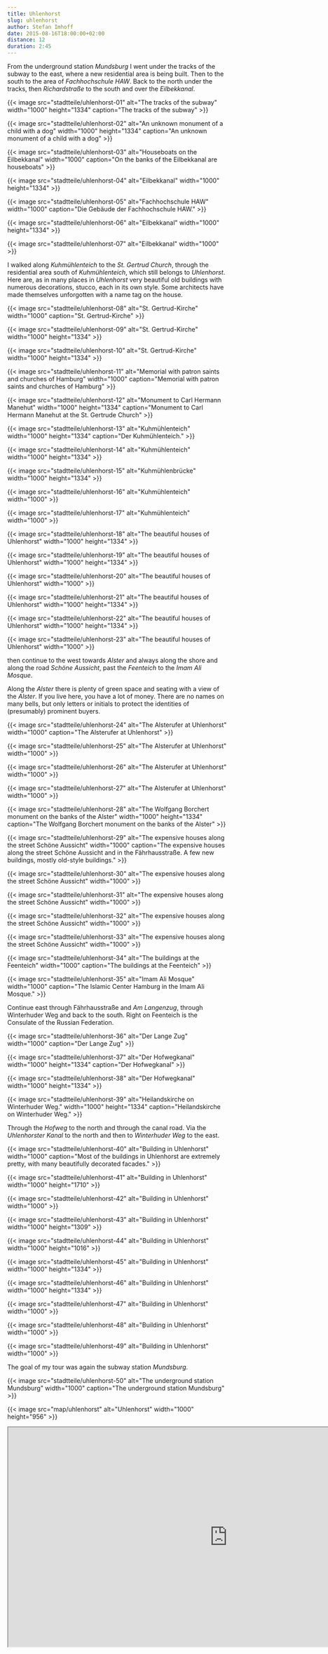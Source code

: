 ```yaml
---
title: Uhlenhorst
slug: uhlenhorst
author: Stefan Imhoff
date: 2015-08-16T18:00:00+02:00
distance: 12
duration: 2:45
---
```


From the underground station *Mundsburg* I went under the tracks of the subway to the east, where a new residential area is being built. Then to the south to the area of *Fachhochschule HAW*. Back to the north under the tracks, then *Richardstraße* to the south and over the *Eilbekkanal*.

{{< image src="stadtteile/uhlenhorst-01" alt="The tracks of the subway" width="1000" height="1334" caption="The tracks of the subway" >}}

{{< image src="stadtteile/uhlenhorst-02" alt="An unknown monument of a child with a dog" width="1000" height="1334" caption="An unknown monument of a child with a dog" >}}

{{< image src="stadtteile/uhlenhorst-03" alt="Houseboats on the Eilbekkanal" width="1000" caption="On the banks of the Eilbekkanal are houseboats" >}}

{{< image src="stadtteile/uhlenhorst-04" alt="Eilbekkanal" width="1000" height="1334" >}}

{{< image src="stadtteile/uhlenhorst-05" alt="Fachhochschule HAW" width="1000" caption="Die Gebäude der Fachhochschule HAW." >}}

{{< image src="stadtteile/uhlenhorst-06" alt="Eilbekkanal" width="1000" height="1334" >}}

{{< image src="stadtteile/uhlenhorst-07" alt="Eilbekkanal" width="1000" >}}

I walked along *Kuhmühlenteich* to the *St. Gertrud Church*, through the residential area south of *Kuhmühlenteich*, which still belongs to *Uhlenhorst*. Here are, as in many places in *Uhlenhorst* very beautiful old buildings with numerous decorations, stucco, each in its own style. Some architects have made themselves unforgotten with a name tag on the house.

{{< image src="stadtteile/uhlenhorst-08" alt="St. Gertrud-Kirche" width="1000" caption="St. Gertrud-Kirche" >}}

{{< image src="stadtteile/uhlenhorst-09" alt="St. Gertrud-Kirche" width="1000" height="1334" >}}

{{< image src="stadtteile/uhlenhorst-10" alt="St. Gertrud-Kirche" width="1000" height="1334" >}}

{{< image src="stadtteile/uhlenhorst-11" alt="Memorial with patron saints and churches of Hamburg" width="1000" caption="Memorial with patron saints and churches of Hamburg" >}}

{{< image src="stadtteile/uhlenhorst-12" alt="Monument to Carl Hermann Manehut" width="1000" height="1334" caption="Monument to Carl Hermann Manehut at the St. Gertrude Church" >}}

{{< image src="stadtteile/uhlenhorst-13" alt="Kuhmühlenteich" width="1000" height="1334" caption="Der Kuhmühlenteich." >}}

{{< image src="stadtteile/uhlenhorst-14" alt="Kuhmühlenteich" width="1000" height="1334" >}}

{{< image src="stadtteile/uhlenhorst-15" alt="Kuhmühlenbrücke" width="1000" height="1334" >}}

{{< image src="stadtteile/uhlenhorst-16" alt="Kuhmühlenteich" width="1000" >}}

{{< image src="stadtteile/uhlenhorst-17" alt="Kuhmühlenteich" width="1000" >}}

{{< image src="stadtteile/uhlenhorst-18" alt="The beautiful houses of Uhlenhorst" width="1000" height="1334" >}}

{{< image src="stadtteile/uhlenhorst-19" alt="The beautiful houses of Uhlenhorst" width="1000" height="1334" >}}

{{< image src="stadtteile/uhlenhorst-20" alt="The beautiful houses of Uhlenhorst" width="1000" >}}

{{< image src="stadtteile/uhlenhorst-21" alt="The beautiful houses of Uhlenhorst" width="1000" height="1334" >}}

{{< image src="stadtteile/uhlenhorst-22" alt="The beautiful houses of Uhlenhorst" width="1000" height="1334" >}}

{{< image src="stadtteile/uhlenhorst-23" alt="The beautiful houses of Uhlenhorst" width="1000" >}}

then continue to the west towards *Alster* and always along the shore and along the road *Schöne Aussicht*, past the *Feenteich* to the *Imam Ali Mosque*.

Along the *Alster* there is plenty of green space and seating with a view of the *Alster*. If you live here, you have a lot of money. There are no names on many bells, but only letters or initials to protect the identities of (presumably) prominent buyers.

{{< image src="stadtteile/uhlenhorst-24" alt="The Alsterufer at Uhlenhorst" width="1000" caption="The Alsterufer at Uhlenhorst" >}}

{{< image src="stadtteile/uhlenhorst-25" alt="The Alsterufer at Uhlenhorst" width="1000" >}}

{{< image src="stadtteile/uhlenhorst-26" alt="The Alsterufer at Uhlenhorst" width="1000" >}}

{{< image src="stadtteile/uhlenhorst-27" alt="The Alsterufer at Uhlenhorst" width="1000" >}}

{{< image src="stadtteile/uhlenhorst-28" alt="The Wolfgang Borchert monument on the banks of the Alster" width="1000" height="1334" caption="The Wolfgang Borchert monument on the banks of the Alster" >}}

{{< image src="stadtteile/uhlenhorst-29" alt="The expensive houses along the street Schöne Aussicht" width="1000" caption="The expensive houses along the street Schöne Aussicht and in the Fährhausstraße. A few new buildings, mostly old-style buildings." >}}

{{< image src="stadtteile/uhlenhorst-30" alt="The expensive houses along the street Schöne Aussicht" width="1000" >}}

{{< image src="stadtteile/uhlenhorst-31" alt="The expensive houses along the street Schöne Aussicht" width="1000" >}}

{{< image src="stadtteile/uhlenhorst-32" alt="The expensive houses along the street Schöne Aussicht" width="1000" >}}

{{< image src="stadtteile/uhlenhorst-33" alt="The expensive houses along the street Schöne Aussicht" width="1000" >}}

{{< image src="stadtteile/uhlenhorst-34" alt="The buildings at the Feenteich" width="1000" caption="The buildings at the Feenteich" >}}

{{< image src="stadtteile/uhlenhorst-35" alt="Imam Ali Mosque" width="1000" caption="The Islamic Center Hamburg in the Imam Ali Mosque." >}}

Continue east through Fährhausstraße and *Am Langenzug*, through Winterhuder Weg and back to the south. Right on Feenteich is the Consulate of the Russian Federation.

{{< image src="stadtteile/uhlenhorst-36" alt="Der Lange Zug" width="1000" caption="Der Lange Zug" >}}

{{< image src="stadtteile/uhlenhorst-37" alt="Der Hofwegkanal" width="1000" height="1334" caption="Der Hofwegkanal" >}}

{{< image src="stadtteile/uhlenhorst-38" alt="Der Hofwegkanal" width="1000" height="1334" >}}

{{< image src="stadtteile/uhlenhorst-39" alt="Heilandskirche on Winterhuder Weg." width="1000" height="1334" caption="Heilandskirche on Winterhuder Weg." >}}

Through the *Hofweg* to the north and through the canal road. Via the *Uhlenhorster Kanal* to the north and then to *Winterhuder Weg* to the east.

{{< image src="stadtteile/uhlenhorst-40" alt="Building in Uhlenhorst" width="1000" caption="Most of the buildings in Uhlenhorst are extremely pretty, with many beautifully decorated facades." >}}

{{< image src="stadtteile/uhlenhorst-41" alt="Building in Uhlenhorst" width="1000" height="1710" >}}

{{< image src="stadtteile/uhlenhorst-42" alt="Building in Uhlenhorst" width="1000" >}}

{{< image src="stadtteile/uhlenhorst-43" alt="Building in Uhlenhorst" width="1000" height="1309" >}}

{{< image src="stadtteile/uhlenhorst-44" alt="Building in Uhlenhorst" width="1000" height="1016" >}}

{{< image src="stadtteile/uhlenhorst-45" alt="Building in Uhlenhorst" width="1000" height="1334" >}}

{{< image src="stadtteile/uhlenhorst-46" alt="Building in Uhlenhorst" width="1000" height="1334" >}}

{{< image src="stadtteile/uhlenhorst-47" alt="Building in Uhlenhorst" width="1000" >}}

{{< image src="stadtteile/uhlenhorst-48" alt="Building in Uhlenhorst" width="1000" >}}

{{< image src="stadtteile/uhlenhorst-49" alt="Building in Uhlenhorst" width="1000" >}}

The goal of my tour was again the subway station *Mundsburg*.

{{< image src="stadtteile/uhlenhorst-50" alt="The underground station Mundsburg" width="1000" caption="The underground station Mundsburg" >}}

{{< image src="map/uhlenhorst" alt="Uhlenhorst" width="1000" height="956" >}}

<iframe class="map" src="https://www.google.com/maps/d/u/0/embed?mid=1L2qKPLoC_tKlOo3ZKlu8iKEvYpU" width="1000" height="500">
</iframe>
